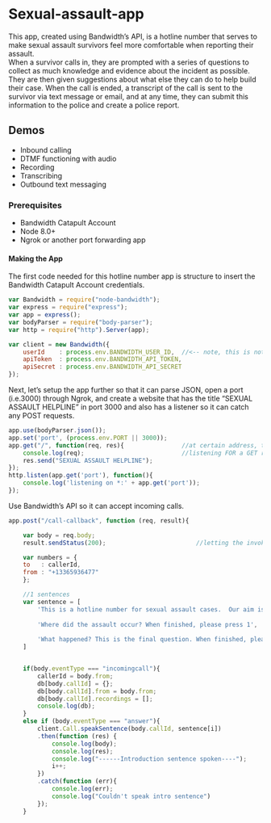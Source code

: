 # Sexual-assault-app

This app, created using Bandwidth’s API, is a hotline number that serves to make sexual assault survivors feel more comfortable when reporting their assault.  
When a survivor calls in, they are prompted with a series of questions to collect as much knowledge and evidence about the incident as possible. They are then given suggestions about what else they can do to help build their case.  When the call is ended, a transcript of the call is sent to the survivor via text message or email, and at any time, they can submit this information to the police and create a police report.

## Demos
* Inbound calling
* DTMF functioning with audio
* Recording
* Transcribing
* Outbound text messaging

### Prerequisites
* Bandwidth Catapult Account
* Node 8.0+
* Ngrok or another port forwarding app

#### Making the App
The first code needed for this hotline number app is structure to insert the Bandwidth Catapult Account credentials.

```javascript
var Bandwidth = require("node-bandwidth");
var express = require("express");
var app = express();
var bodyParser = require("body-parser");
var http = require("http").Server(app);

var client = new Bandwidth({
	userId    : process.env.BANDWIDTH_USER_ID,  //<-- note, this is not the same as the username you used to login to the portal
	apiToken  : process.env.BANDWIDTH_API_TOKEN,
	apiSecret : process.env.BANDWIDTH_API_SECRET
});
```

Next, let’s setup the app further so that it can parse JSON, open a port (i.e.3000) through Ngrok, and create a website that has the title “SEXUAL ASSAULT HELPLINE” in port 3000 and also has a listener so it can catch any POST requests.

```javascript
app.use(bodyParser.json());
app.set('port', (process.env.PORT || 3000));
app.get("/", function(req, res){				//at certain address, takes in request and response
	console.log(req);							//listening FOR a GET request at the '/' (root domain)
	res.send("SEXUAL ASSAULT HELPLINE");
});
http.listen(app.get('port'), function(){
	console.log('listening on *:' + app.get('port'));
});
```

Use Bandwidth’s API so it can accept incoming calls.

```javascript
app.post("/call-callback", function (req, result){

	var body = req.body;
	result.sendStatus(200); 						//letting the invoker sending the push request say 'we're good' 

	var numbers = {
	to   : callerId,
	from : "+13365936477"
	};

	//1 sentences
	var sentence = [
		'This is a hotline number for sexual assault cases.  Our aim is to help collect evidence. A transciription of the call will be sent to you when you hang up. Please answer the questions as descriptively as you can. Please state your full name, and a number to reach you by. When finished, please press 1.',
		
		'Where did the assault occur? When finished, please press 1',
		
		'What happened? This is the final question. When finished, please press 1.'
	]


	if(body.eventType === "incomingcall"){
		callerId = body.from;
		db[body.callId] = {};
		db[body.callId].from = body.from;
		db[body.callId].recordings = [];
		console.log(db);
	}
	else if (body.eventType === "answer"){
		client.Call.speakSentence(body.callId, sentence[i])
		.then(function (res) {
			console.log(body);
			console.log(res);
 			console.log("------Introduction sentence spoken----");
 			i++;
		})
		.catch(function (err){
			console.log(err);
			console.log("Couldn't speak intro sentence")
		});
	}
```